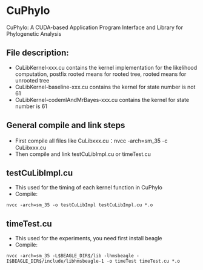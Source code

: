 # CuPhylo
CuPhylo: A CUDA-based Application Program Interface and Library for Phylogenetic Analysis

## File description: 
- CuLibKernel-xxx.cu contains the kernel implementation for the likelihood computation, postfix rooted means for rooted tree, rooted means for unrooted tree
- CuLibKernel-baseline-xxx.cu contains the kernel for state number is not 61
- CuLibKernel-codemlAndMrBayes-xxx.cu contains the kernel for state number is 61

## General compile and link steps 
- First compile all files like CuLibxxx.cu：nvcc -arch=sm_35 -c CuLibxxx.cu
- Then compile and link testCuLibImpl.cu or timeTest.cu


## testCuLibImpl.cu 
- This used for the timing of each kernel function in CuPhylo
- Compile: 
```
nvcc -arch=sm_35 -o testCuLibImpl testCuLibImpl.cu *.o
```
## timeTest.cu 
- This used for the experiments, you need first install beagle
- Compile: 
```
nvcc -arch=sm_35 -L$BEAGLE_DIR$/lib -lhmsbeagle -I$BEAGLE_DIR$/include/libhmsbeagle-1 -o timeTest timeTest.cu *.o
```

